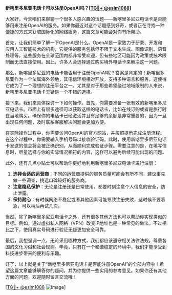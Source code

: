**新喀里多尼亚电话卡可以注册OpenAI吗？[[TG💪+ @esim1088](https://t.me/s/esim1088)]**

大家好，今天咱们来聊聊一个很多人感兴趣的话题——新喀里多尼亚电话卡是否能够用来注册OpenAI的服务。如果你最近对这个话题感到好奇，或者正在寻找一种便捷的方式来获取国际化的网络服务，这篇文章可能会对你有所帮助。

首先，让我们简单了解一下OpenAI是什么。OpenAI是一家致力于研究、开发和应用人工智能技术的机构，它提供的服务包括但不限于文本生成、图像识别、语音处理等。这些服务在全球范围内都非常受欢迎，但有些地区可能因为政策或技术限制而无法直接使用。因此，许多人会选择通过购买境外电话卡来解决这一问题。

那么，新喀里多尼亚的电话卡能否用于注册OpenAI呢？答案是肯定的！新喀里多尼亚作为一个法属海外领地，其电信环境相对开放，支持多种语言和服务，这使得它成为了一个理想的注册平台之一。尤其是对于那些希望绕过地域限制的人来说，新喀里多尼亚电话卡无疑是一个不错的选择。

接下来，我们来具体探讨一下如何操作。首先，你需要准备一张有效的新喀里多尼亚电话卡。市面上有很多途径可以获取这样的电话卡，比如在线订购或者是旅行时在当地购买。确保你的电话卡已经激活并且有足够的余额是非常重要的，因为一旦出现任何问题，及时联系客服解决问题会更加方便。

在实际操作过程中，你需要访问OpenAI的官方网站，并按照提示完成注册流程。在这个过程中，你需要输入手机号码以接收验证码。此时，使用新喀里多尼亚电话卡发送的信息将会被正确识别，从而顺利完成验证步骤。需要注意的是，在填写信息时，尽量选择与你的实际情况相符的内容，这样可以避免后续可能出现的问题。

此外，还有几点小贴士可以帮助你更好地利用新喀里多尼亚电话卡进行注册：

1. **选择合适的运营商**：不同的运营商提供的服务质量可能会有所不同，建议事先做一些调查，挑选口碑较好的服务商。
2. **注意隐私保护**：无论是注册还是日常使用，都要时刻注意个人信息的安全，防止泄露。
3. **保持耐心**：有时候网络不稳定或者其他因素可能导致注册失败，这时候不要着急，可以稍后再试几次。

当然，除了新喀里多尼亚电话卡之外，还有很多其他方法也可以帮助你实现类似的目标。例如，通过虚拟私人网络（VPN）改变IP地址也是一种常见的做法。不过相比之下，使用真实号码进行验证无疑更加安全可靠。

最后，我想强调一点，无论采用哪种方式，我们都应该遵守相关法律法规，尊重各国的文化习俗和社会规则。毕竟，只有在一个和谐稳定的环境中，我们才能享受到科技进步带来的便利与乐趣。

好了，以上就是关于“新喀里多尼亚电话卡是否能注册OpenAI”的全部内容啦！希望这篇文章能够解答你的疑问，并为你提供一些实用的参考意见。如果你还有其他方面的问题，欢迎随时留言交流哦！

[[TG💪+ @esim1088](https://t.me/s/esim1088) ![Image](https://i.postimg.cc/4NQfJmqS/Snipaste-2025-05-13-00-14-12.png)]